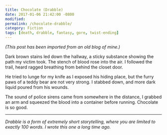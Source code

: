 ```yaml
---
title: Chocolate (Drabble)
date: 2017-01-06 21:42:00 -0800
modified: 
permalink: /chocolate-drabble/
category: Fiction
tags: [death, drabble, fantasy, gore, twist-ending]
---
```


_(This post has been imported from an old blog of mine.)_

Dark brown stains led down the hallway, a sticky substance showing the path my victim took. The stench of blood rose into the air. I followed the trail, heard ragged breathing from behind the closet door.

He tried to lunge for my knife as I exposed his hiding place, but the furry paws of a teddy bear are not very strong. I stabbed down, and more dark liquid poured from his wounds.

The sound of police sirens came from somewhere in the distance, I grabbed an arm and squeezed the blood into a container before running. Chocolate is so good.

---

_Drabble is a form of extremely short storytelling, where you are limited to exactly 100 words. I wrote this one a long time ago._
